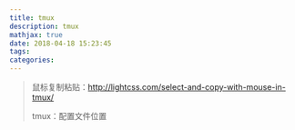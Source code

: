 ```yaml
---
title: tmux
description: tmux
mathjax: true
date: 2018-04-18 15:23:45
tags:
categories:
---
```


> 鼠标复制粘贴：http://lightcss.com/select-and-copy-with-mouse-in-tmux/
>
> tmux：配置文件位置